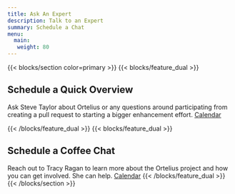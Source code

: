 ```yaml
---
title: Ask An Expert 
description: Talk to an Expert
summary: Schedule a Chat
menu:
  main:
   weight: 80
---
```


{{< blocks/section color=primary >}}
{{< blocks/feature_dual >}}
## Schedule a Quick Overview

Ask Steve Taylor about Ortelius or any questions around participating from creating a pull request to starting a bigger enhancement effort. [Calendar](https://go.oncehub.com/SteveTaylor)

{{< /blocks/feature_dual >}}
{{< blocks/feature_dual >}}
## Schedule a Coffee Chat

Reach out to Tracy Ragan to learn more about the Ortelius project and how you can get involved. She can help. [Calendar](https://go.oncehub.com/15-30MinuteVirtualCoffeeWithTracy)
{{< /blocks/feature_dual >}}
{{< /blocks/section >}}
